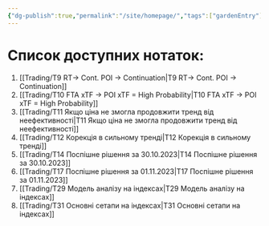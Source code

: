 ```yaml
---
{"dg-publish":true,"permalink":"/site/homepage/","tags":["gardenEntry"]}
---
```


# Список доступних нотаток:
1. [[Trading/T9 RT→ Cont. POI → Continuation\|T9 RT→ Cont. POI → Continuation]]
2. [[Trading/T10 FTA xTF → POI xTF = High Probability\|T10 FTA xTF → POI xTF = High Probability]]
3. [[Trading/T11 Якщо ціна не змогла продовжити тренд від неефективності\|T11 Якщо ціна не змогла продовжити тренд від неефективності]]
4. [[Trading/T12 Корекція в сильному тренді\|T12 Корекція в сильному тренді]]
5. [[Trading/T14 Поспішне рішення за 30.10.2023\|T14 Поспішне рішення за 30.10.2023]]
6. [[Trading/T17 Поспішне рішення за 01.11.2023\|T17 Поспішне рішення за 01.11.2023]]
7. [[Trading/T29 Модель аналізу на індексах\|T29 Модель аналізу на індексах]]
8. [[Trading/T31 Основні сетапи на індексах\|T31 Основні сетапи на індексах]]